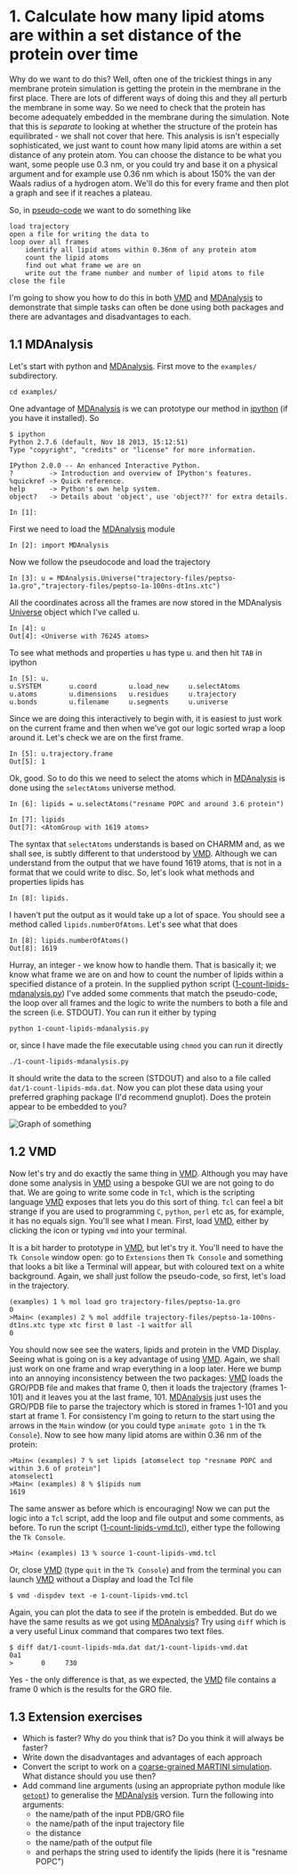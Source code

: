 # 1. Calculate how many lipid atoms are within a set distance of the protein over time

Why do we want to do this? Well, often one of the trickiest things in any membrane protein simulation is getting the protein in the membrane in the first place. There are lots of different ways of doing this and they all perturb the membrane in some way. So we need to check that the protein has become adequately embedded in the membrane during the simulation. Note that this is *separate* to looking at whether the structure of the protein has equilibrated - we shall not cover that here. This analysis is isn't especially sophisticated, we just want to count how many lipid atoms are within a set distance of any protein atom. You can choose the distance to be what you want, some people use 0.3 nm, or you could try and base it on a physical argument and for example use 0.36 nm which is about 150% the van der Waals radius of a hydrogen atom. We'll do this for every frame and then plot a graph and see if it reaches a plateau.

So, in [pseudo-code](http://xkcd.com/1185/) we want to do something like 

    load trajectory
    open a file for writing the data to
    loop over all frames
        identify all lipid atoms within 0.36nm of any protein atom
        count the lipid atoms
        find out what frame we are on
        write out the frame number and number of lipid atoms to file
    close the file
    
I'm going to show you how to do this in both [VMD](http://www.ks.uiuc.edu/Research/vmd/) and [MDAnalysis](https://code.google.com/p/mdanalysis/) to demonstrate that simple tasks can often be done using both packages and there are advantages and disadvantages to each. 

## 1.1 MDAnalysis

Let's start with python and [MDAnalysis](https://code.google.com/p/mdanalysis/). First move to the `examples/` subdirectory.

	cd examples/

One advantage of [MDAnalysis](https://code.google.com/p/mdanalysis/) is we can prototype our method in [ipython](http://ipython.org) (if you have it installed). So

	$ ipython
	Python 2.7.6 (default, Nov 18 2013, 15:12:51) 
	Type "copyright", "credits" or "license" for more information.
	
	IPython 2.0.0 -- An enhanced Interactive Python.
	?         -> Introduction and overview of IPython's features.
	%quickref -> Quick reference.
	help      -> Python's own help system.
	object?   -> Details about 'object', use 'object??' for extra details.
	
	In [1]:

First we need to load the [MDAnalysis](https://code.google.com/p/mdanalysis/) module

	In [2]: import MDAnalysis
	
Now we follow the pseudocode and load the trajectory

	In [3]: u = MDAnalysis.Universe("trajectory-files/peptso-1a.gro","trajectory-files/peptso-1a-100ns-dt1ns.xtc")

All the coordinates across all the frames are now stored in the MDAnalysis [Universe](https://code.google.com/p/mdanalysis/wiki/Universe) object which I've called u. 

	In [4]: u
	Out[4]: <Universe with 76245 atoms>

To see what methods and properties u has type u. and then hit `TAB` in ipython 

	In [5]: u.
	u.SYSTEM       u.coord        u.load_new     u.selectAtoms  
	u.atoms        u.dimensions   u.residues     u.trajectory   
	u.bonds        u.filename     u.segments     u.universe	

Since we are doing this interactively to begin with, it is easiest to just work on the current frame and then when we've got our logic sorted wrap a loop around it. Let's check we are on the first frame.

	In [5]: u.trajectory.frame
	Out[5]: 1

Ok, good. So to do this we need to select the atoms which in [MDAnalysis](https://code.google.com/p/mdanalysis/) is done using the `selectAtoms` universe method.

	In [6]: lipids = u.selectAtoms("resname POPC and around 3.6 protein")

	In [7]: lipids
	Out[7]: <AtomGroup with 1619 atoms>

The syntax that `selectAtoms` understands is based on CHARMM and, as we shall see, is subtly different to that understood by [VMD](http://www.ks.uiuc.edu/Research/vmd/). Although we can understand from the output that we have found 1619 atoms, that is not in a format that we could write to disc. So, let's look what methods and properties lipids has

	In [8]: lipids.

I haven't put the output as it would take up a lot of space. You should see a method called `lipids.numberOfAtoms`. Let's see what that does

	In [8]: lipids.numberOfAtoms()
	Out[8]: 1619

Hurray, an integer - we know how to handle them. That is basically it; we know what frame we are on and how to count the number of lipids within a specified distance of a protein. In the supplied python script ([1-count-lipids-mdanalysis.py](https://github.com/philipwfowler/simple-membrane-protein-analysis/blob/master/examples/1-count-lipids-mda.py)) I've added some comments that match the pseudo-code, the loop over all frames and the logic to write the numbers to both a file and the screen (i.e. STDOUT).  You can run it either by typing

	python 1-count-lipids-mdanalysis.py

or, since I have made the file executable using `chmod`  you can run it directly 

	./1-count-lipids-mdanalysis.py

It should write the data to the screen (STDOUT) and also to a file called `dat/1-count-lipids-mda.dat`. Now you can plot these data using your preferred graphing package (I'd recommend gnuplot). Does the protein appear to be embedded to you?

![Graph of something](https://github.com/philipwfowler/simple-membrane-protein-analysis/blob/master/images/graph-1-count-lipids-mda.png)	

## 1.2 VMD

Now let's try and do exactly the same thing in [VMD](http://www.ks.uiuc.edu/Research/vmd/). Although you may have done some analysis in [VMD](http://www.ks.uiuc.edu/Research/vmd/) using a bespoke GUI we are not going to do that. We are going to write some code in `Tcl`, which is the scripting language [VMD](http://www.ks.uiuc.edu/Research/vmd/) exposes that lets you do this sort of thing. `Tcl` can feel a bit strange if you are used to programming `C`, `python`, `perl` etc as, for example, it has no equals sign. You'll see what I mean. First, load [VMD](http://www.ks.uiuc.edu/Research/vmd/), either by clicking the icon or typing `vmd` into your terminal.

It is a bit harder to prototype in [VMD](http://www.ks.uiuc.edu/Research/vmd/), but let's try it. You'll need to have the `Tk Console` window open: go to `Extensions` then `Tk Console` and something that looks a bit like a Terminal will appear, but with coloured text on a white background. Again, we shall just follow the pseudo-code, so first, let's load in the trajectory.

	(examples) 1 % mol load gro trajectory-files/peptso-1a.gro	0	>Main< (examples) 2 % mol addfile trajectory-files/peptso-1a-100ns-dt1ns.xtc type xtc first 0 last -1 waitfor all	0

You should now see see the waters, lipids and protein in the VMD Display. Seeing what is going on is a key advantage of using [VMD](http://www.ks.uiuc.edu/Research/vmd/). Again, we shall just work on one frame and wrap everything in a loop later. Here we bump into an annoying inconsistency between the two packages: [VMD](http://www.ks.uiuc.edu/Research/vmd/) loads the GRO/PDB file and makes that frame 0, then it loads the trajectory (frames 1-101) and it leaves you at the last frame, 101. [MDAnalysis](https://code.google.com/p/mdanalysis/) just uses the GRO/PDB file to parse the trajectory which is stored in  frames 1-101 and you start at frame 1. For consistency I'm going to return to the start using the arrows in the `Main` window (or you could type `animate goto 1` in the `Tk Console`). Now to see how many lipid atoms are within 0.36 nm of the protein:

	>Main< (examples) 7 % set lipids [atomselect top "resname POPC and within 3.6 of protein"]	atomselect1	>Main< (examples) 8 % $lipids num	1619

The same answer as before which is encouraging! Now we can put the logic into a `Tcl` script, add the loop and file output and some comments, as before. To run the script ([1-count-lipids-vmd.tcl](https://github.com/philipwfowler/simple-membrane-protein-analysis/blob/master/examples/1-count-lipids-vmd.tcl)), either type the following the `Tk Console`.

	>Main< (examples) 13 % source 1-count-lipids-vmd.tcl

Or, close [VMD](http://www.ks.uiuc.edu/Research/vmd/) (type `quit` in the `Tk Console`) and from the terminal you can launch [VMD](http://www.ks.uiuc.edu/Research/vmd/) without a Display and load the Tcl file

	$ vmd -dispdev text -e 1-count-lipids-vmd.tcl

Again, you can plot the data to see if the protein is embedded. But do we have the same results as we got using [MDAnalysis](https://code.google.com/p/mdanalysis/)? Try using `diff` which is a very useful Linux command that compares two text files.

	$ diff dat/1-count-lipids-mda.dat dat/1-count-lipids-vmd.dat 
	0a1
	>       0     730

Yes - the only difference is that, as we expected, the [VMD](http://www.ks.uiuc.edu/Research/vmd/) file contains a frame 0 which is the results for the GRO file.

## 1.3 Extension exercises

- Which is faster? Why do you think that is? Do you think it will always be faster?
- Write down the disadvantages and advantages of each approach
- Convert the script to work on a [coarse-grained MARTINI simulation](http://md.chem.rug.nl/cgmartini/). What distance should you use then?
- Add command line arguments (using an appropriate python module like [`getopt`](https://docs.python.org/2/library/getopt.html)) to generalise the [MDAnalysis](https://code.google.com/p/mdanalysis/) version. Turn the following into arguments:
	- the name/path of the input PDB/GRO file
	- the name/path of the input trajectory file
	- the distance 
	- the name/path of the output file
	- and perhaps the string used to identify the lipids (here it is "resname POPC")